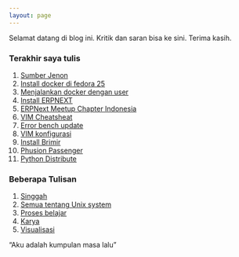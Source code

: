 ```yaml
---
layout: page
---
```


Selamat datang di blog ini. Kritik dan saran bisa ke sini. Terima kasih.

### Terakhir saya tulis 

1. [Sumber Jenon](/singgah/sumberjenon)
2. [Install docker di fedora 25](/unix/install-docker)
3. [Menjalankan docker dengan user](/unix/request-error)
4. [Install ERPNEXT](/learn/install-erpnext)
5. [ERPNext Meetup Chapter Indonesia](/singgah/ERPNextmeetup)
6. [VIM Cheatsheat](/learn/vim-cheatshit)
7. [Error bench update](/unix/request-error)
8. [VIM konfigurasi](/ngangsukaweruh/vim-config)
9. [Install Brimir](/learn/brimir-on-centos-7)
10. [Phusion Passenger](/learn/Install-Phusion-Passenger)
11. [Python Distribute](/python/python-distribute-application)

### Beberapa Tulisan

1. [Singgah](/singgah)
2. [Semua tentang Unix system](/unix)
3. [Proses belajar](/ngangsukaweruh)
4. [Karya](/karya)
5. [Visualisasi](/visualisasi)















<div id="quote">
	<div class="inner">
		<div id="blockquote">
		    “Aku adalah kumpulan masa lalu”
		</div>
	</div>
</div>
